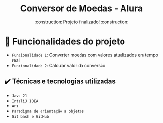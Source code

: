 <h1 align="center"> Conversor de Moedas - Alura </h1>

<p align="center">
:construction: Projeto finalizado! :construction:
</p>


# :hammer: Funcionalidades do projeto

- `Funcionalidade 1`: Converter moedas com valores atualizados em tempo real
- `Funcionalidade 2`: Calcular valor da conversão


## ✔️ Técnicas e tecnologias utilizadas

- ``Java 21``
- ``InteliJ IDEA``
- ``API``
- ``Paradigma de orientação a objetos``
- ``Git bash e GitHub``
